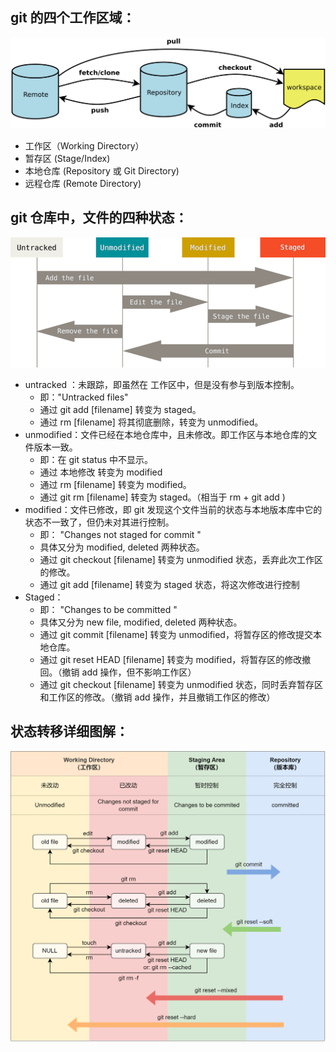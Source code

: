 

## git 的四个工作区域：

![Alt text](image-1.png)

- 工作区（Working Directory）
- 暂存区 (Stage/Index)
- 本地仓库 (Repository 或 Git Directory)
- 远程仓库 (Remote Directory)







## git 仓库中，文件的四种状态：

![Alt text](image.png)

- untracked ：未跟踪，即虽然在 工作区中，但是没有参与到版本控制。
    - 即："Untracked files"
    - 通过 git add [filename] 转变为 staged。
    - 通过 rm [filename] 将其彻底删除，转变为 unmodified。
- unmodified：文件已经在本地仓库中，且未修改。即工作区与本地仓库的文件版本一致。
    - 即：在 git status 中不显示。
    - 通过 本地修改 转变为 modified
    - 通过 rm  [filename] 转变为 modified。
    - 通过 git rm  [filename] 转变为 staged。（相当于 rm + git add )
- modified：文件已修改，即 git 发现这个文件当前的状态与本地版本库中它的状态不一致了，但仍未对其进行控制。
    - 即： "Changes not staged for commit " 
    - 具体又分为 modified,  deleted 两种状态。
    - 通过 git checkout  [filename] 转变为 unmodified 状态，丢弃此次工作区的修改。
    - 通过 git add  [filename] 转变为 staged 状态，将这次修改进行控制
- Staged：
    - 即： "Changes to be committed " 
    - 具体又分为 new file, modified,  deleted 两种状态。
    - 通过 git commit  [filename] 转变为 unmodified，将暂存区的修改提交本地仓库。
    - 通过 git reset HEAD  [filename] 转变为 modified，将暂存区的修改撤回。（撤销 add 操作，但不影响工作区）
    - 通过 git checkout  [filename] 转变为 unmodified 状态，同时丢弃暂存区和工作区的修改。（撤销 add 操作，并且撤销工作区的修改）





## 状态转移详细图解：

![Alt text](git-commands2.png)